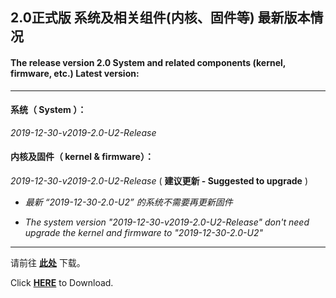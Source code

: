 ## 2.0正式版 系统及相关组件(内核、固件等) 最新版本情况

#### The release version 2.0 System and related components (kernel, firmware, etc.) Latest version:

----

#### 系统（ System ）：

*2019-12-30-v2019-2.0-U2-Release*

#### 内核及固件（ kernel & firmware）：

*2019-12-30-v2019-2.0-U2-Release* ( **建议更新 - Suggested to upgrade** )

- *最新 “2019-12-30-2.0-U2” 的系统不需要再更新固件*

- *The system version "2019-12-30-v2019-2.0-U2-Release" don't need upgrade the kernel and firmware to "2019-12-30-2.0-U2"*

----

请前往 **[此处](./README_zh.md#6%E4%B8%8B%E8%BD%BD%E5%9C%B0%E5%9D%80)** 下载。

Click **[HERE](./README.md#6-download-links)** to Download.
